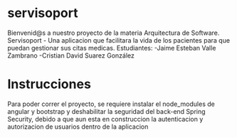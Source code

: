 # servisoport

Bienvenid@s a nuestro proyecto de la materia Arquitectura de Software.
Servisoport - Una aplicacion que facilitara la vida de los pacientes para que puedan gestionar sus citas medicas.
Estudiantes: -Jaime Esteban Valle Zambrano
             -Cristian David Suarez González

<h1>Instrucciones</h1>
<p>Para poder correr el proyecto, se requiere instalar el node_modules de angular y bootstrap y deshabilitar la seguridad del back-end
   Spring Security, debido a que aun esta en construccion la autenticacion y autorizacion de usuarios dentro de la aplicacion</p>
